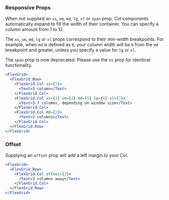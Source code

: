### Responsive Props

When not supplied an `xs`, `sm`, `md`, `lg`, `xl` or `span` prop, Col components automatically expand to fill the width of their container. You can specify a column amount from 1 to 12.

The `xs`, `sm`, `md`, `lg` or `xl` props correspond to their min-width breakpoints. For example, when `md` is defined as `6`, your column width will be `6` from the `md` breakpoint and greater, unless you specify a value for `lg` or `xl`.

The `span` prop is now deprecated. Please use the `xs` prop for identical functionality.

```jsx
<FlexGrid>
  <FlexGrid.Row>
    <FlexGrid.Col xs={3}>
      <Text>3 column</Text>
    </FlexGrid.Col>
    <FlexGrid.Col xs={3} sm={4} md={5} lg={6} xl={7}>
      <Text>3-7 columns, depending on window size</Text>
    </FlexGrid.Col>
    <FlexGrid.Col md={2}>
      <Text>2 columns</Text>
    </FlexGrid.Col>
  </FlexGrid.Row>
</FlexGrid>
```

### Offset

Supplying an `offset` prop will add a left margin to your Col.

```jsx
<FlexGrid>
  <FlexGrid.Row>
    <FlexGrid.Col offset={3}>
      <Text>3 columns away</Text>
    </FlexGrid.Col>
  </FlexGrid.Row>
</FlexGrid>
```
